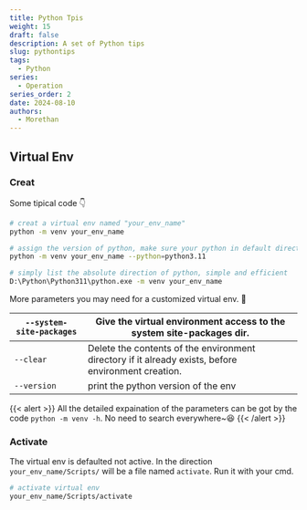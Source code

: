 ```yaml
---
title: Python Tpis
weight: 15
draft: false
description: A set of Python tips
slug: pythontips
tags:
  - Python
series:
  - Operation
series_order: 2
date: 2024-08-10
authors:
  - Morethan
---
```


## Virtual Env
### Creat
Some tipical code 👇

```sh
# creat a virtual env named "your_env_name"
python -m venv your_env_name

# assign the version of python, make sure your python in default direction
python -m venv your_env_name --python=python3.11

# simply list the absolute direction of python, simple and efficient
D:\Python\Python311\python.exe -m venv your_env_name
```

More parameters you may need for a customized virtual env. 🤔

| `--system-site-packages` | Give the virtual environment access to the system site-packages dir.                                |
| ------------------------ | --------------------------------------------------------------------------------------------------- |
| `--clear`                | Delete the contents of the environment directory if it already exists, before environment creation. |
| `--version`              | print the python version of the env                                                                 |
{{< alert >}}
All the detailed expaination of the parameters can be got by the code `python -m venv -h`. No need to search everywhere~😆
{{< /alert >}}

### Activate
The virtual env is defaulted not active. In the direction `your_env_name/Scripts/` will be a file named `activate`. Run it with your cmd.

```sh
# activate virtual env
your_env_name/Scripts/activate
```